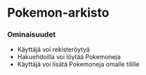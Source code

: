 # Pokemon-arkisto


### Ominaisuudet
* Käyttäjä voi rekisteröytyä
* Hakuehdoilla voi löytää Pokemoneja
* Käyttäjä voi lisätä Pokemoneja omalle tilille

